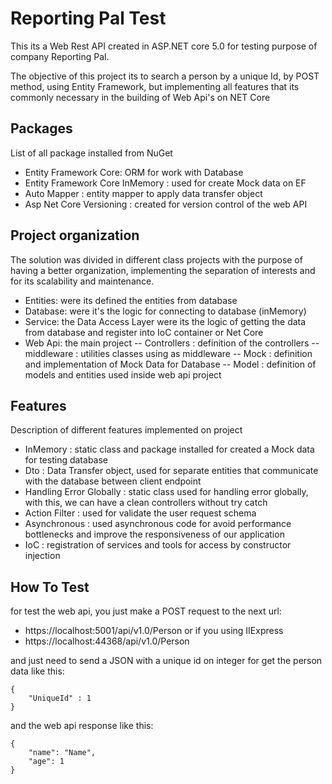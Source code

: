# Reporting Pal Test
This its a Web Rest API created in ASP.NET core 5.0 for testing purpose of company Reporting Pal. 

The objective of this project its to search a person by a unique Id, by POST method, using Entity Framework, but implementing all features that its commonly necessary in the building of Web Api's on NET Core

## Packages
List of all package installed from NuGet
-   Entity Framework Core: ORM for work with Database
-   Entity Framework Core InMemory : used for create Mock data on EF
-   Auto Mapper : entity mapper to apply data transfer object
-   Asp Net Core Versioning : created for version control of the web API 

## Project organization
The solution was divided in different class projects with the purpose of having a better organization, implementing the separation of interests and for its scalability and maintenance.

-   Entities: were its defined the entities from database
-   Database: were it's the logic for connecting to database (inMemory)
-   Service: the Data Access Layer were its the logic of getting the data from database and register into IoC container or Net Core
-   Web Api: the main project
--  Controllers : definition of the controllers
--  middleware : utilities classes using as middleware 
--  Mock : definition and implementation of Mock Data for Database
--  Model : definition of models and entities used inside web api project

## Features
Description of different features implemented on project
-   InMemory : static class and package installed for created a Mock data for testing database
-   Dto : Data Transfer object, used for separate entities that communicate with the database between client endpoint
-   Handling Error Globally : static class used for handling error globally, with this, we can have a clean controllers without try catch
-   Action Filter : used for validate the user request schema
-   Asynchronous : used asynchronous code for avoid performance bottlenecks and improve the responsiveness of our application
-   IoC : registration of services and tools for access by constructor injection

## How To Test
for test the web api, you just make a POST request to the next url:
-   https://localhost:5001/api/v1.0/Person
or if you using IIExpress
-   https://localhost:44368/api/v1.0/Person

and just need to send a JSON with a unique id on integer for get the person data like this:

```
{
    "UniqueId" : 1
}
```

and the web api response like this:
```
{
    "name": "Name",
    "age": 1
}
```